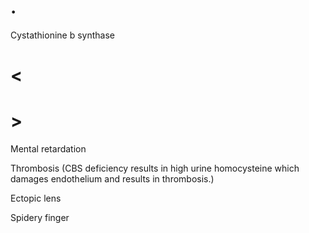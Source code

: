 # .

Cystathionine b synthase

# <

# >

Mental retardation

Thrombosis (CBS deficiency results in high urine homocysteine which damages endothelium and results in thrombosis.)

Ectopic lens

Spidery finger

